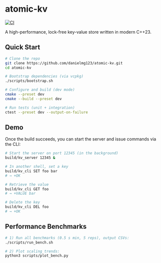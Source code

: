 # atomic-kv

[![CI](https://github.com/danielmg123/atomic-kv/actions/workflows/ci.yml/badge.svg)](https://github.com/danielmg123/atomic-kv/actions/workflows/ci.yml)

A high-performance, lock-free key-value store written in modern C++23.

## Quick Start

```bash
# Clone the repo
git clone https://github.com/danielmg123/atomic-kv.git
cd atomic-kv

# Bootstrap dependencies (via vcpkg)
./scripts/bootstrap.sh

# Configure and build (dev mode)
cmake --preset dev
cmake --build --preset dev

# Run tests (unit + integration)
ctest --preset dev --output-on-failure
```

## Demo

Once the build succeeds, you can start the server and issue commands via the CLI:

```bash
# Start the server on port 12345 (in the background)
build/kv_server 12345 &

# In another shell, set a key
build/kv_cli SET foo bar
# → +OK

# Retrieve the value
build/kv_cli GET foo
# → +VALUE bar

# Delete the key
build/kv_cli DEL foo
# → +OK
```

## Performance Benchmarks

```bash
# 1) Run all benchmarks (0.5 s min, 5 reps), output CSVs:
./scripts/run_bench.sh

# 2) Plot scaling trends:
python3 scripts/plot_bench.py
```
